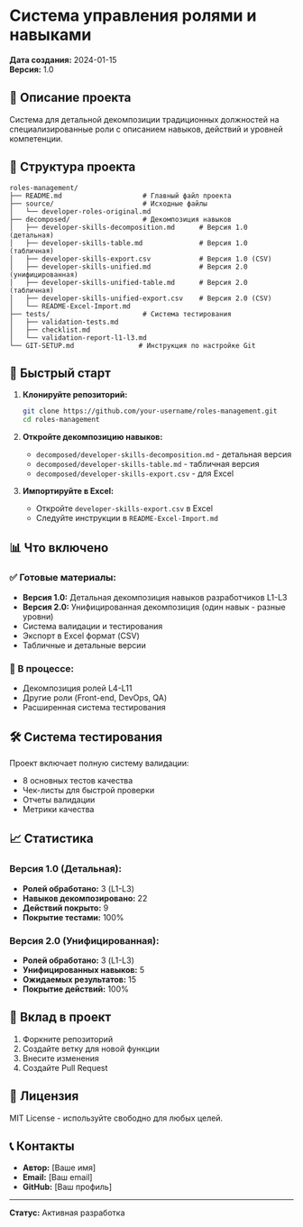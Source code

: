 # Система управления ролями и навыками

**Дата создания:** 2024-01-15  
**Версия:** 1.0  

## 🎯 Описание проекта

Система для детальной декомпозиции традиционных должностей на специализированные роли с описанием навыков, действий и уровней компетенции.

## 📁 Структура проекта

```
roles-management/
├── README.md                    # Главный файл проекта
├── source/                      # Исходные файлы
│   └── developer-roles-original.md
├── decomposed/                  # Декомпозиция навыков
│   ├── developer-skills-decomposition.md      # Версия 1.0 (детальная)
│   ├── developer-skills-table.md              # Версия 1.0 (табличная)
│   ├── developer-skills-export.csv            # Версия 1.0 (CSV)
│   ├── developer-skills-unified.md            # Версия 2.0 (унифицированная)
│   ├── developer-skills-unified-table.md      # Версия 2.0 (табличная)
│   ├── developer-skills-unified-export.csv    # Версия 2.0 (CSV)
│   └── README-Excel-Import.md
├── tests/                       # Система тестирования
│   ├── validation-tests.md
│   ├── checklist.md
│   └── validation-report-l1-l3.md
└── GIT-SETUP.md                # Инструкция по настройке Git
```

## 🚀 Быстрый старт

1. **Клонируйте репозиторий:**
   ```bash
   git clone https://github.com/your-username/roles-management.git
   cd roles-management
   ```

2. **Откройте декомпозицию навыков:**
   - `decomposed/developer-skills-decomposition.md` - детальная версия
   - `decomposed/developer-skills-table.md` - табличная версия
   - `decomposed/developer-skills-export.csv` - для Excel

3. **Импортируйте в Excel:**
   - Откройте `developer-skills-export.csv` в Excel
   - Следуйте инструкции в `README-Excel-Import.md`

## 📊 Что включено

### ✅ Готовые материалы:
- **Версия 1.0:** Детальная декомпозиция навыков разработчиков L1-L3
- **Версия 2.0:** Унифицированная декомпозиция (один навык - разные уровни)
- Система валидации и тестирования
- Экспорт в Excel формат (CSV)
- Табличные и детальные версии

### 🔄 В процессе:
- Декомпозиция ролей L4-L11
- Другие роли (Front-end, DevOps, QA)
- Расширенная система тестирования

## 🛠️ Система тестирования

Проект включает полную систему валидации:
- 8 основных тестов качества
- Чек-листы для быстрой проверки
- Отчеты валидации
- Метрики качества

## 📈 Статистика

### Версия 1.0 (Детальная):
- **Ролей обработано:** 3 (L1-L3)
- **Навыков декомпозировано:** 22
- **Действий покрыто:** 9
- **Покрытие тестами:** 100%

### Версия 2.0 (Унифицированная):
- **Ролей обработано:** 3 (L1-L3)
- **Унифицированных навыков:** 5
- **Ожидаемых результатов:** 15
- **Покрытие действий:** 100%

## 🤝 Вклад в проект

1. Форкните репозиторий
2. Создайте ветку для новой функции
3. Внесите изменения
4. Создайте Pull Request

## 📝 Лицензия

MIT License - используйте свободно для любых целей.

## 📞 Контакты

- **Автор:** [Ваше имя]
- **Email:** [Ваш email]
- **GitHub:** [Ваш профиль]

---

**Статус:** Активная разработка 